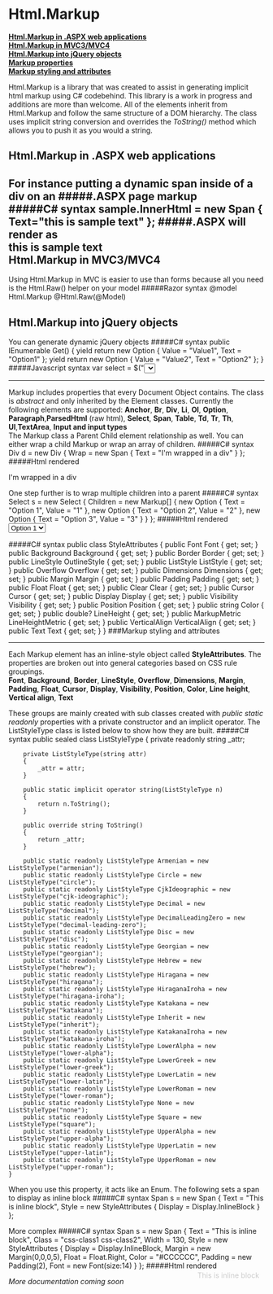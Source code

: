 Html.Markup 
==
**[Html.Markup in .ASPX web applications](https://github.com/medelbrock/Html.Markup#htmlmarkup-in-aspx-web-applications)**  
**[Html.Markup in MVC3/MVC4](https://github.com/medelbrock/Html.Markup#htmlmarkup-in-mvc3mvc4)**  
**[Html.Markup into jQuery objects](https://github.com/medelbrock/Html.Markup#markup-properties)**  
**[Markup properties](https://github.com/medelbrock/Html.Markup#markup-properties)**  
**[Markup styling and attributes](https://github.com/medelbrock/Html.Markup#markup-styling-and-attributes)**  

Html.Markup is a library that was created to assist in generating implicit html markup using C\# codebehind.
This library is a work in progress and additions are more than welcome. All of the elements inherit from Html.Markup and follow the same structure of a DOM hierarchy.
The class uses implicit string conversion and overrides the *ToString()* method which allows you to push it as you would a string.

Html.Markup in .ASPX web applications
---

For instance putting a dynamic span inside of a div on an 
#####.ASPX page markup
	<div id="sample" runat="server"></div>
#####C\# syntax
	sample.InnerHtml = new Span
	{
		Text="this is sample text"
	};
#####.ASPX will render as
	<div id="sample" runat="server"><span>this is sample text</span></div>
Html.Markup in MVC3/MVC4
---
Using Html.Markup in MVC is easier to use than forms because all you need is the Html.Raw() helper on your model
#####Razor syntax
	@model Html.Markup
	@Html.Raw(@Model)

Html.Markup into jQuery objects
---
You can generate dynamic jQuery objects 
#####C\# syntax
	public IEnumerable<string> Get()
	{
		yield return new Option
		{
			Value = "Value1",
			Text = "Option1"
		};
		yield return new Option
		{
			Value = "Value2",
			Text = "Option2"
		};
	}
#####Javascript syntax
	var select = $("<select/>");
	$.get("/ajaxservice")
	.done(function(markup) {
		$.each(markup, function(k,v) {
			$(v).appendTo(select);
		});
	});
###Markup properties
- - -
Markup includes properties that every Document Object contains. The class is *abstract* and only inherited by the Element classes. Currently the following elements are supported:
**Anchor**,	**Br**, **Div**, **Li**, **Ol**, **Option**, **Paragraph**,**ParsedHtml** (raw html), **Select**, **Span**, **Table**, **Td**, **Tr**, **Th**, **Ul**,**TextArea**, **Input and input types**  
The Markup class a Parent Child element relationship as well. You can either wrap a child Markup or wrap an array of children.
#####C\# syntax
	Div d = new Div
	{
		Wrap = new Span
		{
			Text = "I'm wrapped in a div"
		}
	};
#####Html rendered
	<div><span>I'm wrapped in a div</span></div>
  
One step further is to wrap multiple children into a parent
#####C\# syntax
	Select s = new Select
	{
		Children = new Markup[]
		{
			new Option
			{
				Text = "Option 1",
				Value = "1"
			},
			new Option
			{
				Text = "Option 2",
				Value = "2"
			},
			new Option
			{
				Text = "Option 3",
				Value = "3"
			}
		}
	};
#####Html rendered
	<select>
		<option value="1">Option 1</option>
		<option value="2">Option 2</option>
		<option value="3">Option 3</option>
	</select>
  
#####C\# syntax
	public class StyleAttributes
    {
        public Font Font { get; set; }
        public Background Background { get; set; }
        public Border Border { get; set; }
        public LineStyle OutlineStyle { get; set; }
        public ListStyle ListStyle { get; set; }
        public Overflow Overflow { get; set; }
        public Dimensions Dimensions { get; set; }
        public Margin Margin { get; set; }
        public Padding Padding { get; set; }
        public Float Float { get; set; }
        public Clear Clear { get; set; }
        public Cursor Cursor { get; set; }
        public Display Display { get; set; }
        public Visibility Visibility { get; set; }
        public Position Position { get; set; }
        public string Color { get; set; }
        public double? LineHeight { get; set; }
        public MarkupMetric LineHeightMetric { get; set; }
        public VerticalAlign VerticalAlign { get; set; }
        public Text Text { get; set; }
	}
###Markup styling and attributes
- - -
Each Markup element has an inline-style object called **StyleAttributes**. The properties are broken out into general categories based on CSS rule groupings.  
**Font**, **Background**, **Border**, **LineStyle**, **Overflow**, **Dimensions**, **Margin**, **Padding**, **Float**, **Cursor**, **Display**, **Visibility**, **Position**, **Color**, **Line height**, **Vertical align**, **Text**  
  

These groups are mainly created with sub classes created with *public static readonly* properties with a private constructor and an implicit operator. The ListStyleType class is listed below to show how they are built.
#####C\# syntax
	public sealed class ListStyleType
    {
		private readonly string _attr;

        private ListStyleType(string attr)
        {
            _attr = attr;
        }

        public static implicit operator string(ListStyleType n)
        {
            return n.ToString();
        }

        public override string ToString()
        {
            return _attr;
        }

        public static readonly ListStyleType Armenian = new ListStyleType("armenian");
        public static readonly ListStyleType Circle = new ListStyleType("circle");
        public static readonly ListStyleType CjkIdeographic = new ListStyleType("cjk-ideographic");
        public static readonly ListStyleType Decimal = new ListStyleType("decimal");
        public static readonly ListStyleType DecimalLeadingZero = new ListStyleType("decimal-leading-zero");
        public static readonly ListStyleType Disc = new ListStyleType("disc");
        public static readonly ListStyleType Georgian = new ListStyleType("georgian");
        public static readonly ListStyleType Hebrew = new ListStyleType("hebrew");
        public static readonly ListStyleType Hiragana = new ListStyleType("hiragana");
        public static readonly ListStyleType HiraganaIroha = new ListStyleType("hiragana-iroha");
        public static readonly ListStyleType Katakana = new ListStyleType("katakana");
        public static readonly ListStyleType Inherit = new ListStyleType("inherit");
        public static readonly ListStyleType KatakanaIroha = new ListStyleType("katakana-iroha");
        public static readonly ListStyleType LowerAlpha = new ListStyleType("lower-alpha");
        public static readonly ListStyleType LowerGreek = new ListStyleType("lower-greek");
        public static readonly ListStyleType LowerLatin = new ListStyleType("lower-latin");
        public static readonly ListStyleType LowerRoman = new ListStyleType("lower-roman");
        public static readonly ListStyleType None = new ListStyleType("none");
        public static readonly ListStyleType Square = new ListStyleType("square");
        public static readonly ListStyleType UpperAlpha = new ListStyleType("upper-alpha");
        public static readonly ListStyleType UpperLatin = new ListStyleType("upper-latin");
        public static readonly ListStyleType UpperRoman = new ListStyleType("upper-roman");
    }
When you use this property, it acts like an Enum. The following sets a span to display as inline block
#####C\# syntax
	Span s = new Span
	{
		Text = "This is inline block",
		Style = new StyleAttributes
		{
			Display = Display.InlineBlock
		}
	};

More complex
#####C\# syntax
	Span s = new Span
	{
		Text = "This is inline block",
		Class = "css-class1 css-class2",
		Width = 130,
		Style = new StyleAttributes
		{
			Display = Display.InlineBlock,
			Margin = new Margin(0,0,0,5),
			Float = Float.Right,
			Color = "#CCCCCC",
			Padding = new Padding(2),
			Font = new Font(size:14)
		}
	};
#####Html rendered
	<span style="font-size:14px;width:130px;margin-top:0px;margin-right:0px;margin-left:5px;margin-bottom:0px;padding:2px;float:right;display:inline-block;color:#CCCCCC" class="css-class1 css-class2">This is inline block</span>

*More documentation coming soon*